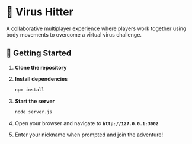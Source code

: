# 🦠 Virus Hitter

A collaborative multiplayer experience where players work together using body movements to overcome a virtual virus challenge.

## 🚀 Getting Started

1. **Clone the repository**

2. **Install dependencies**

   ```bash
   npm install
   ```

3. **Start the server**

   ```bash
   node server.js
   ```

4. Open your browser and navigate to **`http://127.0.0.1:3002`**

5. Enter your nickname when prompted and join the adventure!
